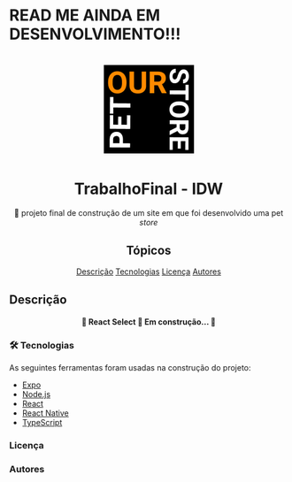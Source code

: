 <h1>READ ME AINDA EM DESENVOLVIMENTO!!!</h1>

<h1 align="center">
    <img alt="Logo da página" title="#LogoPetStore" src="trabalho-final/assets/img/store-logo.png" />
</h1>

<h1 align= "center"> TrabalhoFinal - IDW </h1> 
<p align="center">🐾 projeto final de construção de um site em que foi desenvolvido uma pet <i>store</i></p>
<!-- adicionar badges-->
<!-- <a href=https://shields.io/category/version>Badges</a> --> 

<h2 align = "center">Tópicos</h2> 
<p align="center"> 
 <a href="##descricao">Descrição</a>
 <a href="#tecnologias">Tecnologias</a>
 <a href="#licenca">Licença</a> 
 <a href="#autor">Autores</a>
</p>



## **Descrição**





<h4 align="center"> 
	🚧  React Select 🚀 Em construção...  🚧
</h4>

### 🛠 **Tecnologias**

As seguintes ferramentas foram usadas na construção do projeto:

- [Expo](https://expo.io/)
- [Node.js](https://nodejs.org/en/)
- [React](https://pt-br.reactjs.org/)
- [React Native](https://reactnative.dev/)
- [TypeScript](https://www.typescriptlang.org/)

### Licença

### Autores
